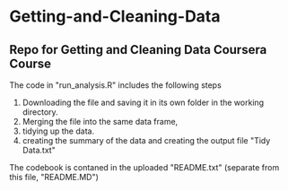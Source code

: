 # Getting-and-Cleaning-Data
## Repo for Getting and Cleaning Data Coursera Course
The code in "run_analysis.R" includes the following steps
1.  Downloading the file and saving it in its own folder in the working directory.
2. Merging the file into the same data frame,
3. tidying up the data.
4. creating the summary of the data and creating the output file "Tidy Data.txt"

The codebook is contaned in the uploaded "README.txt" (separate from this file, "README.MD")


